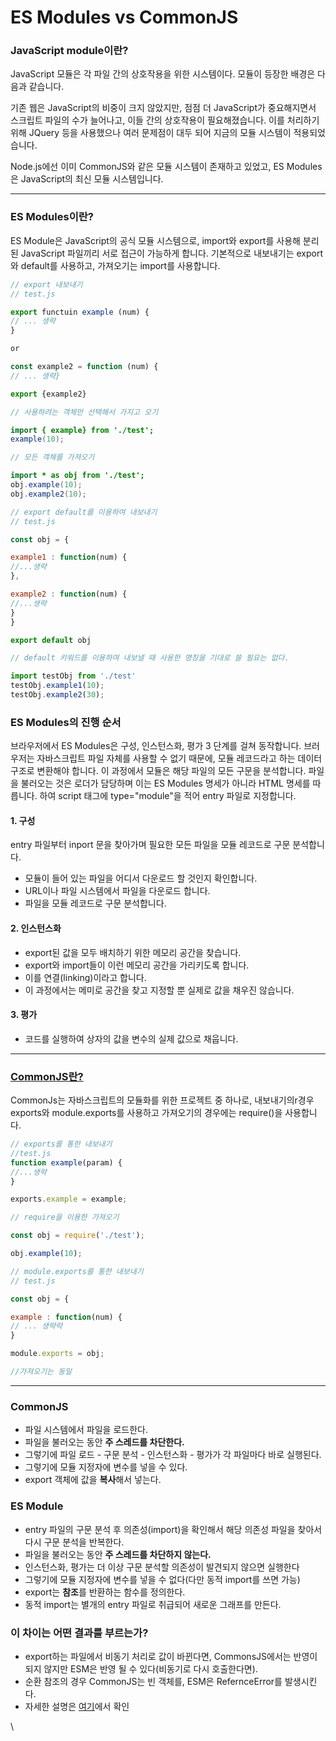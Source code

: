 # ES Modules vs CommonJS

### JavaScript module이란?

JavaScript 모듈은 각 파일 간의 상호작용을 위한 시스템이다. 모듈이 등장한 배경은 다음과 같습니다.

기존 웹은 JavaScript의 비중이 크지 않았지만, 점점 더 JavaScript가 중요해지면서 스크립트 파일의 수가 늘어나고, 이들 간의 상호작용이 필요해졌습니다. 이를 처리하기 위해 JQuery 등을 사용했으나 여러 문제점이 대두 되어 지금의 모듈 시스템이 적용되었습니다.

Node.js에선 이미 CommonJS와 같은 모듈 시스템이 존재하고 있었고, ES Modules은 JavaScript의 최신 모듈 시스템입니다.

***

### ES Modules이란?

ES Module은 JavaScript의 공식 모듈 시스템으로, import와 export를 사용해 분리된 JavaScript 파일끼리 서로 접근이 가능하게 합니다. 기본적으로 내보내기는 export와 default를 사용하고, 가져오기는 import를 사용합니다.

```javascript
// export 내보내기
// test.js

export functuin example (num) {
// ... 생략
}

or

const example2 = function (num) {
// ... 생략}

export {example2}
```

```actionscript
// 사용하려는 객체만 선택해서 가지고 오기

import { example} from './test';
example(10);

// 모든 객체를 가져오기

import * as obj from './test';
obj.example(10);
obj.example2(10);
```

```javascript
// export default를 이용하여 내보내기
// test.js

const obj = {

example1 : function(num) {
//...생략
},

example2 : function(num) {
//...생략
}
}

export default obj
```

```javascript
// default 키워드를 이용하여 내보낼 때 사용한 명칭을 기대로 쓸 필요는 없다.

import testObj from './test'
testObj.example1(10);
testObj.example2(30);
```

### ES Modules의 진행 순서

브라우저에서 ES Modules은 구성, 인스턴스화, 평가 3 단계를 걸쳐 동작합니다. 브러우저는 자바스크립트 파일 자체를 사용할 수 없기 때문에, 모듈 레코드라고 하는 데이터 구조로 변환해야 합니다. 이 과정에서 모듈은 해당 파일의 모든 구문을 분석합니다. 파일을 불러오는 것은 로더가 담당하며 이는 ES Modules 명세가 아니라 HTML 명세를 따릅니다. 하여  script 태그에 type="module"을 적어 entry 파일로 지정합니다.

#### 1. 구성

entry 파일부터 inport 문을 찾아가며 필요한 모든 파일을 모듈 레코드로 구문 분석합니다.

* 모듈이 들어 있는 파일을 어디서 다운로드 할 것인지 확인합니다.&#x20;
* URL이나 파일 시스템에서 파일을 다운로드 합니다.
* 파일을 모듈 레코드로 구문 분석합니다.

#### 2. 인스턴스화

* export된 값을 모두 배치하기 위한 메모리 공간을 찾습니다.
* export와 import들이 이런 메모리 공간을 가리키도록 합니다.
* 이를 연결(linking)이라고 합니다.
* 이 과정에서는 메미로 공간을 찾고 지정할 뿐 실제로 값을 채우진 않습니다.

#### 3. 평가

* 코드를 실행하여 상자의 값을 변수의 실제 값으로 채웁니다.

***

### [CommonJS란?](https://nodejs.org/api/modules.html)

CommonJs는 자바스크립트의 모듈화를 위한 프로젝트 중 하나로,  내보내기의r경우 exports와  module.exports를 사용하고 가져오기의 경우에는 require()을 사용합니다.

```javascript
// exports를 통한 내보내기
//test.js
function example(param) {
//...생략
}

exports.example = example;
```

```javascript
// require을 이용한 가져오기

const obj = require('./test');

obj.example(10);
```

```javascript
// module.exports를 통한 내보내기
// test.js

const obj = {

example : function(num) {
// ... 생략략
}

module.exports = obj;

//가져오기는 동일
```

***

### **CommonJS**

* 파일 시스템에서 파일을 로드한다.
* 파일을 불러오는 동안 **주 스레드를 차단한다.**
* 그렇기에 파일 로드 - 구문 분석 - 인스턴스화 - 평가가 각 파일마다 바로 실행된다.
* 그렇기에 모듈 지정자에 변수를 넣을 수 있다.
* export 객체에 값을 **복사**해서 넣는다.

### **ES Module**

* entry 파일의 구문 분석 후 의존성(import)을 확인해서 해당 의존성 파일을 찾아서 다시 구문 분석을 반복한다.
* 파일을 불러오는 동안 **주 스레드를 차단하지 않는다.**
* 인스턴스화, 평가는 더 이상 구문 분석할 의존성이 발견되지 않으면 실행한다
* 그렇기에 모듈 지정자에 변수를 넣을 수 없다(다만 동적 import를 쓰면 가능)
* export는 **참조**를 반환하는 함수를 정의한다.
* 동적 import는 별개의 entry 파일로 취급되어 새로운 그래프를 만든다.

### **이 차이는 어떤 결과를 부르는가?**

* export하는 파일에서 비동기 처리로 값이 바뀐다면, CommonsJS에서는 반영이 되지 않지만 ESM은 반영 될 수 있다(비동기로 다시 호출한다면).
* 순환 참조의 경우 CommonJS는 빈 객체를, ESM은 RefernceError를 발생시킨다.
* 자세한 설명은 [여기](https://yoeubi28.medium.com/commonjs-esm-%EB%AA%A8%EB%93%88-%EC%88%9C%ED%99%98-%EC%B0%B8%EC%A1%B0-%EC%B0%A8%EC%9D%B4-e5cd1047deaf)에서 확인

\
